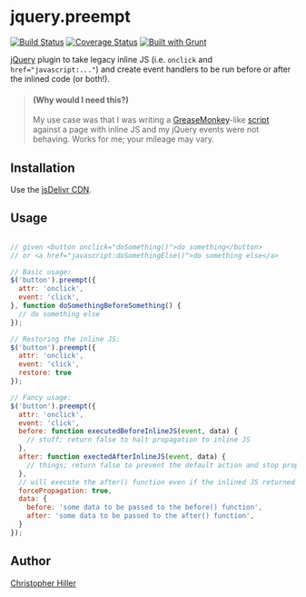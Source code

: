 # jquery.preempt

[![Build Status](https://travis-ci.org/boneskull/jquery.preempt.png?branch=master)](https://travis-ci.org/boneskull/jquery.preempt)
[![Coverage Status](https://coveralls.io/repos/boneskull/jquery.preempt/badge.png?branch=)](https://coveralls.io/r/boneskull/jquery.preempt?branch=master)
[![Built with Grunt](https://cdn.gruntjs.com/builtwith.png)](http://gruntjs.com/)

[jQuery](http://jquery.com) plugin to take legacy inline JS (i.e. `onclick`
and `href="javascript:..."`) and create event handlers to be run before or
after the inlined code (or both!).

> #### (Why would I need this?)
> My use case was that I was writing a [GreaseMonkey](https://addons.mozilla.org/en-US/firefox/addon/greasemonkey/)-like [script](https://github.com/boneskull/fb-bugmonkey-markdown) against a page with inline JS and my
jQuery events were not behaving.  Works for me; your mileage may vary.

## Installation

Use the [jsDelivr CDN](http://www.jsdelivr.com/#!jquery.preempt).

## Usage

```javascript

// given <button onclick="doSomething()">do something</button>
// or <a href="javascript:doSomethingElse()">do something else</a>

// Basic usage:
$('button').preempt({
  attr: 'onclick',
  event: 'click',
}, function doSomethingBeforeSomething() {
  // do something else
});

// Restoring the inline JS:
$('button').preempt({
  attr: 'onclick',
  event: 'click',
  restore: true
});

// Fancy usage:
$('button').preempt({
  attr: 'onclick',
  event: 'click',
  before: function executedBeforeInlineJS(event, data) {
    // stuff; return false to halt propagation to inline JS
  },
  after: function exectedAfterInlineJS(event, data) {
    // things; return false to prevent the default action and stop propagation
  },
  // will execute the after() function even if the inlined JS returned false.
  forcePropagation: true,
  data: {
    before: 'some data to be passed to the before() function',
    after: 'some data to be passed to the after() function',
  }
});
```

## Author
[Christopher Hiller](http://boneskull.github.io)
